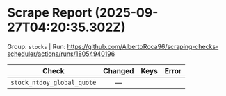 # Scrape Report (2025-09-27T04:20:35.302Z)

Group: `stocks`  |  Run: https://github.com/AlbertoRoca96/scraping-checks-scheduler/actions/runs/18054940196

| Check | Changed | Keys | Error |
|---|:---:|:--|:--|
| `stock_ntdoy_global_quote` | — |  |  |
